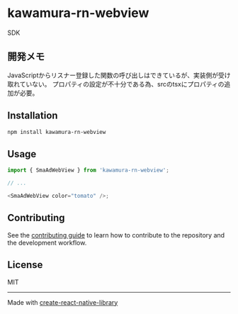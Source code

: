 # kawamura-rn-webview

SDK

## 開発メモ

JavaScriptからリスナー登録した関数の呼び出しはできているが、実装側が受け取れていない。
プロパティの設定が不十分である為、srcのtsxにプロパティの追加が必要。

## Installation

```sh
npm install kawamura-rn-webview
```

## Usage

```js
import { SmaAdWebView } from 'kawamura-rn-webview';

// ...

<SmaAdWebView color="tomato" />;
```

## Contributing

See the [contributing guide](CONTRIBUTING.md) to learn how to contribute to the repository and the development workflow.

## License

MIT

---

Made with [create-react-native-library](https://github.com/callstack/react-native-builder-bob)
